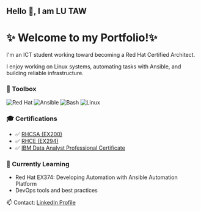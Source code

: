 ## Hello 👋, I am LU TAW

<!--
coderboe is a ✨ _special_ ✨ repository because its README.md (this file) appears on your GitHub profile.

Here are some ideas to get you started:

- 🔭 I’m currently working on ...
- 🌱 I’m currently learning ...
- 👯 I’m looking to collaborate on ...
- 🤔 I’m looking for help with ...
- 💬 Ask me about ...
- 📫 How to reach me: ...
- 😄 Pronouns: ...
- ⚡ Fun fact: ...
🛠️👨‍💻
-->

# ✨ Welcome to my  Portfolio!✨

 I'm an ICT student working toward becoming a Red Hat Certified Architect.  

 I enjoy working on Linux systems, automating tasks with Ansible, and building reliable infrastructure.

### 🧰 Toolbox
![Red Hat](https://img.shields.io/badge/-Red_Hat-EE0000?logo=redhat&logoColor=white)
![Ansible](https://img.shields.io/badge/-Ansible-000000?logo=ansible)
![Bash](https://img.shields.io/badge/-Bash-4EAA25?logo=gnubash&logoColor=white)
![Linux](https://img.shields.io/badge/-Linux-FCC624?logo=linux&logoColor=black)

### 🎓 Certifications

- ✅ [RHCSA (EX200)](https://www.credly.com/badges/697bfb93-13f3-4874-879b-04869adb13a0/public_url)
- ✅ [RHCE (EX294)](https://www.credly.com/badges/4a85873a-d737-452d-94f7-0bb890fcd3bb/public_url)
- ✅ [IBM Data Analyst Professional Certificate](https://www.credly.com/badges/32bd21b9-f509-43c8-afc8-7d130114cdd2/public_url)


### 📘 Currently Learning
- Red Hat EX374: Developing Automation with Ansible Automation Platform
- DevOps tools and best practices

📫 Contact: [LinkedIn Profile](https://www.linkedin.com/in/lutaw/)
